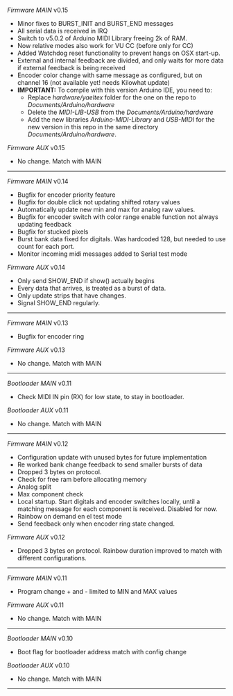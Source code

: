 *Firmware MAIN*
v0.15
- Minor fixes to BURST_INIT and BURST_END messages
- All serial data is received in IRQ 
- Switch to v5.0.2 of Arduino MIDI Library freeing 2k of RAM.
- Now relative modes also work for VU CC (before only for CC)
- Added Watchdog reset functionality to prevent hangs on OSX start-up.
- External and internal feedback are divided, and only waits for more data if external feedback is being received
- Encoder color change with same message as configured, but on channel 16 (not available yet! needs Kilowhat update)
- **IMPORTANT:** To compile with this version Arduino IDE, you need to:
  - Replace *hardware/yaeltex* folder for the one on the repo to *Documents/Arduino/hardware*
  - Delete the *MIDI-LIB-USB* from the *Documents/Arduino/hardware*
  - Add the new libraries *Arduino-MIDI-Library* and *USB-MIDI* for the new version in this repo in the same directory *Documents/Arduino/hardware*.

*Firmware AUX*
v0.15
- No change. Match with MAIN

-------------

*Firmware MAIN*
v0.14
- Bugfix for encoder priority feature
- Bugfix for double click not updating shifted rotary values
- Automatically update new min and max for analog raw values.
- Bugfix for encoder switch with color range enable function not always updating feedback
- Bugfix for stucked pixels
- Burst bank data fixed for digitals. Was hardcoded 128, but needed to use count for each port.
- Monitor incoming midi messages added to Serial test mode

*Firmware AUX*
v0.14
- Only send SHOW_END if show() actually begins
- Every data that arrives, is treated as a burst of data. 
- Only update strips that have changes.
- Signal SHOW_END regularly.

-------------

*Firmware MAIN*
v0.13
- Bugfix for encoder ring

*Firmware AUX*
v0.13
- No change. Match with MAIN

-------------

*Bootloader MAIN*
v0.11
- Check MIDI IN pin (RX) for low state, to stay in bootloader.

*Bootloader AUX*
v0.11
- No change. Match with MAIN

-------------

*Firmware MAIN*
v0.12
- Configuration update with unused bytes for future implementation
- Re worked bank change feedback to send smaller bursts of data 
- Dropped 3 bytes on protocol.
- Check for free ram before allocating memory
- Analog split
- Max component check
- Local startup. Start digitals and encoder switches locally, until a matching message for each component is received. Disabled for now.
- Rainbow on demand en el test mode
- Send feedback only when encoder ring state changed.

*Firmware AUX*
v0.12
- Dropped 3 bytes on protocol. Rainbow duration improved to match with different configurations.

-------------

*Firmware MAIN*
v0.11
- Program change + and - limited to MIN and MAX values

*Firmware AUX*
v0.11
- No change. Match with MAIN

-------------

*Bootloader MAIN*
v0.10
- Boot flag for bootloader address match with config change

*Bootloader AUX*
v0.10
- No change. Match with MAIN

-------------